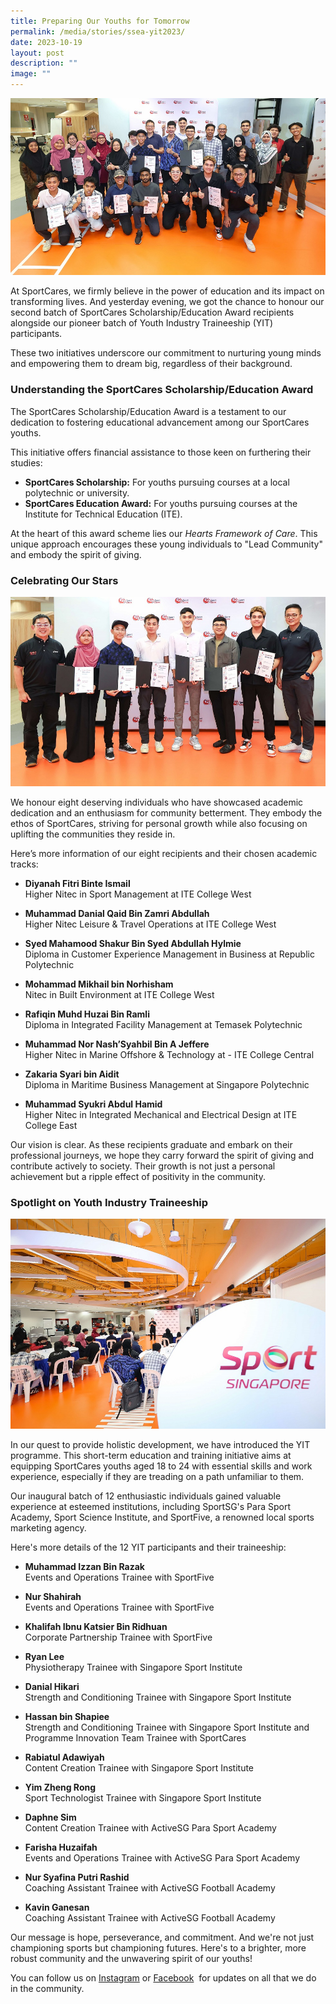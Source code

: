 ```yaml
---
title: Preparing Our Youths for Tomorrow
permalink: /media/stories/ssea-yit2023/
date: 2023-10-19
layout: post
description: ""
image: ""
---
```

![](/images/ssea-yit_1.jpg)

At SportCares, we firmly believe in the power of education and its impact on transforming lives. And yesterday evening, we got the chance to honour our second batch of SportCares Scholarship/Education Award recipients alongside our pioneer batch of Youth Industry Traineeship (YIT) participants.

These two initiatives underscore our commitment to nurturing young minds and empowering them to dream big, regardless of their background.

### **Understanding the SportCares Scholarship/Education Award**

The SportCares Scholarship/Education Award is a testament to our dedication to fostering educational advancement among our SportCares youths.

This initiative offers financial assistance to those keen on furthering their studies:

*   **SportCares Scholarship:**&nbsp;For youths pursuing courses at a local polytechnic or university.
*   **SportCares Education Award:**&nbsp;For youths pursuing courses at the Institute for Technical Education (ITE).

At the heart of this award scheme lies our&nbsp;_Hearts Framework of Care_. This unique approach encourages these young individuals to "Lead Community" and embody the spirit of giving.

### **Celebrating Our Stars**

![](/images/ssea-yit_2.jpg)

We honour eight deserving individuals who have showcased academic dedication and an enthusiasm for community betterment. They embody the ethos of SportCares, striving for personal growth while also focusing on uplifting the communities they reside in.

Here’s more information of our eight recipients and their chosen academic tracks:
* **Diyanah Fitri Binte Ismail**<br> Higher Nitec in Sport Management at ITE College West

* **Muhammad Danial Qaid Bin Zamri Abdullah** <br>Higher Nitec Leisure &amp; Travel Operations at ITE College West

* **Syed Mahamood Shakur Bin Syed Abdullah Hylmie** <br>Diploma in Customer Experience Management in Business at Republic Polytechnic

* **Mohammad Mikhail bin Norhisham**<br>Nitec in Built Environment at ITE College West

* **Rafiqin Muhd Huzai Bin Ramli** <br> Diploma in Integrated Facility Management at Temasek Polytechnic

* **Muhammad Nor Nash’Syahbil Bin A Jeffere**&nbsp;<br> Higher Nitec in Marine Offshore &amp; Technology at \- ITE College Central

* **Zakaria Syari bin Aidit** <br> Diploma in Maritime Business Management at Singapore Polytechnic

* **Muhammad Syukri Abdul Hamid** <br>Higher Nitec in Integrated Mechanical and Electrical Design at ITE College East

Our vision is clear. As these recipients graduate and embark on their professional journeys, we hope they carry forward the spirit of giving and contribute actively to society. Their growth is not just a personal achievement but a ripple effect of positivity in the community.

### **Spotlight on Youth Industry Traineeship**

![](/images/ssea-yit_3.jpg)

In our quest to provide holistic development, we have introduced the YIT programme. This short-term education and training initiative aims at equipping SportCares youths aged 18 to 24 with essential skills and work experience, especially if they are treading on a path unfamiliar to them.

Our inaugural batch of 12 enthusiastic individuals gained valuable experience at esteemed institutions, including SportSG's Para Sport Academy, Sport Science Institute, and SportFive, a renowned local sports marketing agency.

Here's more details of the 12 YIT participants and their traineeship: 

* **Muhammad Izzan Bin Razak**&nbsp;<br> Events and Operations Trainee with SportFive

* **Nur Shahirah**&nbsp;<br> Events and Operations Trainee with SportFive

* **Khalifah Ibnu Katsier Bin Ridhuan** <br> Corporate Partnership Trainee with SportFive

* **Ryan Lee** <br> Physiotherapy Trainee with Singapore Sport Institute

* **Danial Hikari** <br> Strength and Conditioning Trainee with Singapore Sport Institute

* **Hassan bin Shapiee** <br> Strength and Conditioning Trainee with Singapore Sport Institute and Programme Innovation Team Trainee with SportCares 

* **Rabiatul Adawiyah** <br> Content Creation Trainee with Singapore Sport Institute

* **Yim Zheng Rong** <br> Sport Technologist Trainee with Singapore Sport Institute

* **Daphne Sim** <br> Content Creation Trainee with ActiveSG Para Sport Academy

* **Farisha Huzaifah** <br> Events and Operations Trainee with ActiveSG Para Sport Academy

* **Nur Syafina Putri Rashid** <br> Coaching Assistant Trainee with ActiveSG Football Academy 

* **Kavin Ganesan** <br> Coaching Assistant Trainee with ActiveSG Football Academy 

Our message is hope, perseverance, and commitment. And we're not just championing sports but championing futures. Here's to a brighter, more robust community and the unwavering spirit of our youths!


You can follow us on&nbsp;[Instagram](https://www.instagram.com/sportcares/)&nbsp;or&nbsp;[Facebook](https://www.facebook.com/SportCaresSG)&nbsp; for updates on all that we do in the community. 